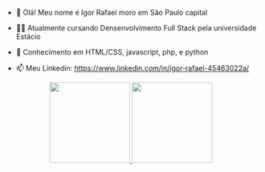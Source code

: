 

- 👋 Olá! Meu nome é Igor Rafael moro em São Paulo capital
- 👨‍🎓 Atualmente cursando Densenvolvimento Full Stack pela universidade Estácio 
- 📃 Conhecimento em HTML/CSS, javascript, php, e python

- 📫 Meu Linkedin: https://www.linkedin.com/in/igor-rafael-45463022a/

<div align="center">
  <a href="https://github.com/igorrns">
  <img height="160em" src="https://github-readme-stats.vercel.app/api?username=igorrns&show_icons=true&theme=dracula&include_all_commits=true&count_private=true"/>
  <img height="160em" src="https://github-readme-stats.vercel.app/api/top-langs/?username=igorrns&layout=compact")
"/>
</div>
